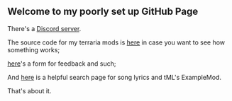 ## Welcome to my poorly set up GitHub Page
<script defer=true>
if (window.location.search) {
  console.log(document.children[0].innerHTML);
  let linkSource = document.getElementById("linksource");
  let search = window.location.search.replace("?", "");
  linkSource.hidden = false;
  linkSource.innerHTML = linkSource.innerHTML.replaceAll("{0}", search);
}
</script>
<div id="linksource" hidden="true"><a href="https://github.com/Tyfyter/{0}">{0}'s source code</a> <a href="https://github.com/Tyfyter/{0}/issues">Report an issue</a></div>

There's a [Discord server](https://discord.gg/FyRUyQG).

The source code for my terraria mods is [here](https://github.com/Tyfyter) in case you want to see how something works;

[here](https://forms.gle/1zA8JDKQNZMJoRFy8)'s a form for feedback and such;

And [here](https://tyfyter.github.io/search) is a helpful search page for song lyrics and tML's ExampleMod.

That's about it.

